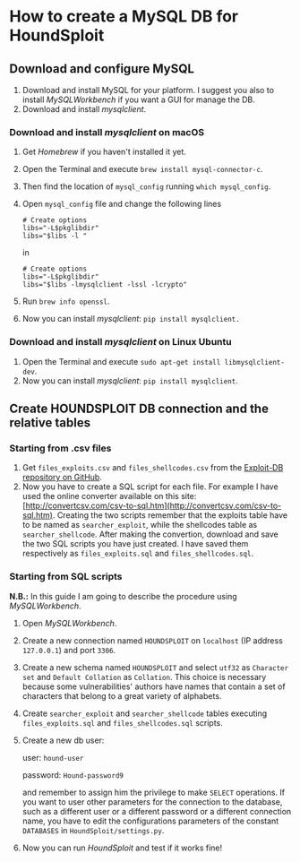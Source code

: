 # How to create a MySQL DB for HoundSploit

## Download and configure MySQL

1. Download and install MySQL for your platform. I suggest you also to install _MySQLWorkbench_ if you want a GUI for manage the DB.
2. Download and install _mysqlclient_.

### Download and install _mysqlclient_ on macOS
1. Get _Homebrew_ if you haven't installed it yet.
2. Open the Terminal and execute `brew install mysql-connector-c`.
3. Then find the location of `mysql_config` running `which mysql_config`.
4. Open `mysql_config` file and change the following lines
    ```
    # Create options 
    libs="-L$pkglibdir"
    libs="$libs -l "
    ```

    in

    ```
    # Create options 
    libs="-L$pkglibdir"
    libs="$libs -lmysqlclient -lssl -lcrypto"
    ```
5. Run `brew info openssl`.
6. Now you can install _mysqlclient_: `pip install mysqlclient.`

### Download and install _mysqlclient_ on Linux Ubuntu
1. Open the Terminal and execute `sudo apt-get install libmysqlclient-dev`.
2. Now you can install _mysqlclient_: `pip install mysqlclient`.

## Create HOUNDSPLOIT DB connection and the relative tables

### Starting from .csv files
1. Get `files_exploits.csv` and `files_shellcodes.csv` from the [Exploit-DB repository on GitHub](https://github.com/offensive-security/exploitdb).
2. Now you have to create a SQL script for each file. For example I have used the online converter available on this site: [http://convertcsv.com/csv-to-sql.htm](http://convertcsv.com/csv-to-sql.htm). Creating the two scripts remember that the exploits table have to be named as `searcher_exploit`, while the shellcodes table as `searcher_shellcode`. After making the convertion, download and save the two SQL scripts you have just created. I have saved them respectively as `files_exploits.sql` and `files_shellcodes.sql`. 

### Starting from SQL scripts

**N.B.:** In this guide I am going to describe the procedure using _MySQLWorkbench_.

1. Open _MySQLWorkbench_.
2. Create a new connection named `HOUNDSPLOIT` on `localhost` (IP address `127.0.0.1`) and port `3306`.
3. Create a new schema named `HOUNDSPLOIT` and select `utf32` as `Character set` and `Default Collation` as `Collation`. This choice is necessary because some vulnerabilities' authors have names that contain a set of characters that belong to a great variety of alphabets.
4. Create `searcher_exploit` and `searcher_shellcode` tables executing `files_exploits.sql` and `files_shellcodes.sql` scripts.
5. Create a new db user:

    user: `hound-user`

    password: `Hound-password9`

    and remember to assign him the privilege to make `SELECT` operations.
    If you want to user other parameters for the connection to the database, such as a different user or a different password or a different connection name, you have to edit the configurations parameters of the constant `DATABASES` in `HoundSploit/settings.py`.
6. Now you can run _HoundSploit_ and test if it works fine!


